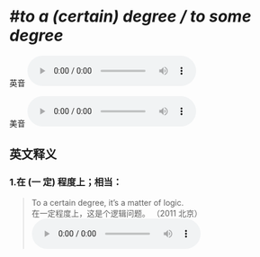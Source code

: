 # ***\#to a (certain) degree / to some degree*** 
英音
<audio src="./media/to a certain degree1_AAC.aac" controls="controls"></audio>

美音
<audio src="./media/to a certain degree2_AAC.aac" controls="controls"></audio>



  

英文释义
---
### 1.**在 (一 定) 程度上；相当：**  

 > To a certain degree, it’s a matter of logic.   
 > 在一定程度上，这是个逻辑问题。  （2011 北京）  
<audio src="./media/degree-4.aac" controls="controls"></audio>


